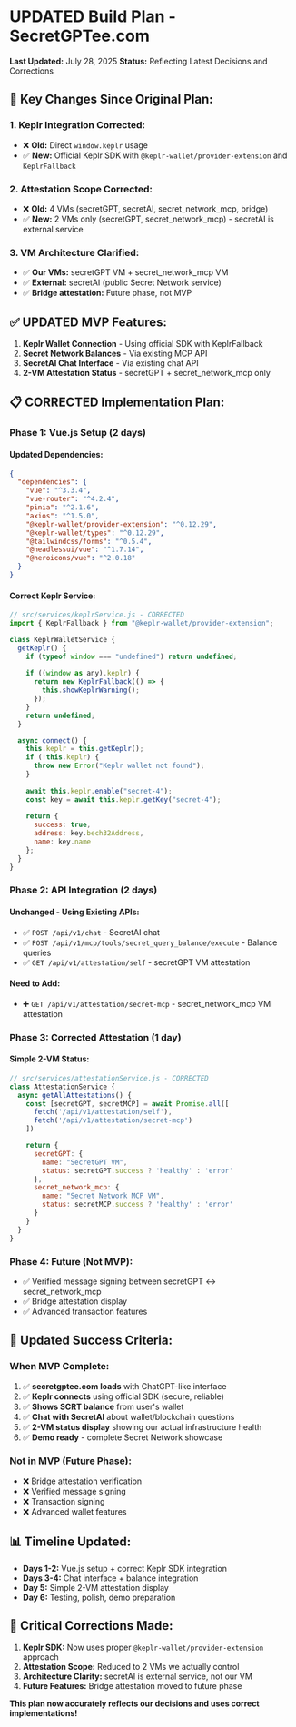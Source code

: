 # UPDATED Build Plan - SecretGPTee.com

**Last Updated:** July 28, 2025
**Status:** Reflecting Latest Decisions and Corrections

## 🔄 **Key Changes Since Original Plan:**

### **1. Keplr Integration Corrected:**
- ❌ **Old:** Direct `window.keplr` usage
- ✅ **New:** Official Keplr SDK with `@keplr-wallet/provider-extension` and `KeplrFallback`

### **2. Attestation Scope Corrected:**
- ❌ **Old:** 4 VMs (secretGPT, secretAI, secret_network_mcp, bridge)
- ✅ **New:** 2 VMs only (secretGPT, secret_network_mcp) - secretAI is external service

### **3. VM Architecture Clarified:**
- ✅ **Our VMs:** secretGPT VM + secret_network_mcp VM
- ✅ **External:** secretAI (public Secret Network service)
- ✅ **Bridge attestation:** Future phase, not MVP

## ✅ **UPDATED MVP Features:**

1. **Keplr Wallet Connection** - Using official SDK with KeplrFallback
2. **Secret Network Balances** - Via existing MCP API
3. **SecretAI Chat Interface** - Via existing chat API  
4. **2-VM Attestation Status** - secretGPT + secret_network_mcp only

## 📋 **CORRECTED Implementation Plan:**

### **Phase 1: Vue.js Setup (2 days)**

#### **Updated Dependencies:**
```json
{
  "dependencies": {
    "vue": "^3.3.4",
    "vue-router": "^4.2.4",
    "pinia": "^2.1.6", 
    "axios": "^1.5.0",
    "@keplr-wallet/provider-extension": "^0.12.29",
    "@keplr-wallet/types": "^0.12.29",
    "@tailwindcss/forms": "^0.5.4",
    "@headlessui/vue": "^1.7.14",
    "@heroicons/vue": "^2.0.18"
  }
}
```

#### **Correct Keplr Service:**
```javascript
// src/services/keplrService.js - CORRECTED
import { KeplrFallback } from "@keplr-wallet/provider-extension";

class KeplrWalletService {
  getKeplr() {
    if (typeof window === "undefined") return undefined;
    
    if ((window as any).keplr) {
      return new KeplrFallback(() => {
        this.showKeplrWarning();
      });
    }
    return undefined;
  }

  async connect() {
    this.keplr = this.getKeplr();
    if (!this.keplr) {
      throw new Error("Keplr wallet not found");
    }
    
    await this.keplr.enable("secret-4");
    const key = await this.keplr.getKey("secret-4");
    
    return {
      success: true,
      address: key.bech32Address,
      name: key.name
    };
  }
}
```

### **Phase 2: API Integration (2 days)**

#### **Unchanged - Using Existing APIs:**
- ✅ `POST /api/v1/chat` - SecretAI chat
- ✅ `POST /api/v1/mcp/tools/secret_query_balance/execute` - Balance queries
- ✅ `GET /api/v1/attestation/self` - secretGPT VM attestation

#### **Need to Add:**
- ➕ `GET /api/v1/attestation/secret-mcp` - secret_network_mcp VM attestation

### **Phase 3: Corrected Attestation (1 day)**

#### **Simple 2-VM Status:**
```javascript
// src/services/attestationService.js - CORRECTED
class AttestationService {
  async getAllAttestations() {
    const [secretGPT, secretMCP] = await Promise.all([
      fetch('/api/v1/attestation/self'),
      fetch('/api/v1/attestation/secret-mcp')
    ])

    return {
      secretGPT: {
        name: "SecretGPT VM",
        status: secretGPT.success ? 'healthy' : 'error'
      },
      secret_network_mcp: {
        name: "Secret Network MCP VM", 
        status: secretMCP.success ? 'healthy' : 'error'
      }
    }
  }
}
```

### **Phase 4: Future (Not MVP):**
- ✅ Verified message signing between secretGPT ↔ secret_network_mcp  
- ✅ Bridge attestation display
- ✅ Advanced transaction features

## 🎯 **Updated Success Criteria:**

### **When MVP Complete:**
1. ✅ **secretgptee.com loads** with ChatGPT-like interface
2. ✅ **Keplr connects** using official SDK (secure, reliable)
3. ✅ **Shows SCRT balance** from user's wallet
4. ✅ **Chat with SecretAI** about wallet/blockchain questions
5. ✅ **2-VM status display** showing our actual infrastructure health
6. ✅ **Demo ready** - complete Secret Network showcase

### **Not in MVP (Future Phase):**
- ❌ Bridge attestation verification
- ❌ Verified message signing
- ❌ Transaction signing
- ❌ Advanced wallet features

## 📊 **Timeline Updated:**

- **Days 1-2:** Vue.js setup + correct Keplr SDK integration
- **Days 3-4:** Chat interface + balance integration  
- **Day 5:** Simple 2-VM attestation display
- **Day 6:** Testing, polish, demo preparation

## 🚨 **Critical Corrections Made:**

1. **Keplr SDK:** Now uses proper `@keplr-wallet/provider-extension` approach
2. **Attestation Scope:** Reduced to 2 VMs we actually control
3. **Architecture Clarity:** secretAI is external service, not our VM
4. **Future Features:** Bridge attestation moved to future phase

**This plan now accurately reflects our decisions and uses correct implementations!**